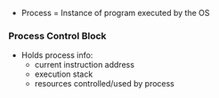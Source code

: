 - Process = Instance of program executed by the OS

### Process Control Block
- Holds process info:
	- current instruction address
	- execution stack
	- resources controlled/used by process
